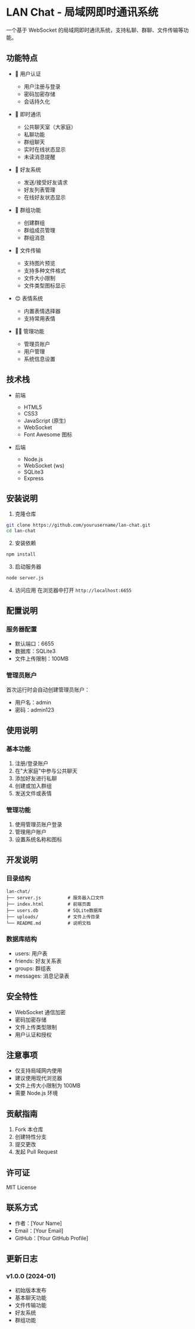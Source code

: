 # LAN Chat - 局域网即时通讯系统

一个基于 WebSocket 的局域网即时通讯系统，支持私聊、群聊、文件传输等功能。

## 功能特点

- 🔐 用户认证
  - 用户注册与登录
  - 密码加密存储
  - 会话持久化

- 💬 即时通讯
  - 公共聊天室（大家庭）
  - 私聊功能
  - 群组聊天
  - 实时在线状态显示
  - 未读消息提醒

- 👥 好友系统
  - 发送/接受好友请求
  - 好友列表管理
  - 在线好友状态显示

- 👥 群组功能
  - 创建群组
  - 群组成员管理
  - 群组消息

- 📎 文件传输
  - 支持图片预览
  - 支持多种文件格式
  - 文件大小限制
  - 文件类型图标显示

- 😊 表情系统
  - 内置表情选择器
  - 支持常用表情

- 👨‍💼 管理功能
  - 管理员账户
  - 用户管理
  - 系统信息设置

## 技术栈

- 前端
  - HTML5
  - CSS3
  - JavaScript (原生)
  - WebSocket
  - Font Awesome 图标

- 后端
  - Node.js
  - WebSocket (ws)
  - SQLite3
  - Express

## 安装说明

1. 克隆仓库
```bash
git clone https://github.com/yourusername/lan-chat.git
cd lan-chat
```

2. 安装依赖
```bash
npm install
```

3. 启动服务器
```bash
node server.js
```

4. 访问应用
在浏览器中打开 `http://localhost:6655`

## 配置说明

### 服务器配置
- 默认端口：6655
- 数据库：SQLite3
- 文件上传限制：100MB

### 管理员账户
首次运行时会自动创建管理员账户：
- 用户名：admin
- 密码：admin123

## 使用说明

### 基本功能
1. 注册/登录账户
2. 在"大家庭"中参与公共聊天
3. 添加好友进行私聊
4. 创建或加入群组
5. 发送文件或表情

### 管理功能
1. 使用管理员账户登录
2. 管理用户账户
3. 设置系统名称和图标

## 开发说明

### 目录结构
```
lan-chat/
├── server.js          # 服务器入口文件
├── index.html         # 前端页面
├── users.db           # SQLite数据库
├── uploads/           # 文件上传目录
└── README.md          # 说明文档
```

### 数据库结构
- users: 用户表
- friends: 好友关系表
- groups: 群组表
- messages: 消息记录表

## 安全特性

- WebSocket 通信加密
- 密码加密存储
- 文件上传类型限制
- 用户认证和授权

## 注意事项

- 仅支持局域网内使用
- 建议使用现代浏览器
- 文件上传大小限制为 100MB
- 需要 Node.js 环境

## 贡献指南

1. Fork 本仓库
2. 创建特性分支
3. 提交更改
4. 发起 Pull Request

## 许可证

MIT License

## 联系方式

- 作者：[Your Name]
- Email：[Your Email]
- GitHub：[Your GitHub Profile]

## 更新日志

### v1.0.0 (2024-01)
- 初始版本发布
- 基本聊天功能
- 文件传输功能
- 好友系统
- 群组功能 